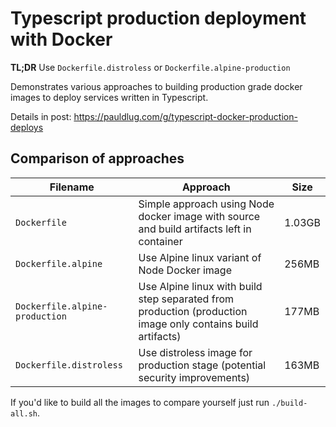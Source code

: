 # Typescript production deployment with Docker

**TL;DR** Use `Dockerfile.distroless` or `Dockerfile.alpine-production`

Demonstrates various approaches to building production grade docker images to deploy services written in Typescript.

Details in post: https://pauldlug.com/g/typescript-docker-production-deploys

## Comparison of approaches

| Filename                       | Approach                                                                                                    | Size   |
| ------------------------------ | ----------------------------------------------------------------------------------------------------------- | ------ |
| `Dockerfile`                   | Simple approach using Node docker image with source and build artifacts left in container                   | 1.03GB |
| `Dockerfile.alpine`            | Use Alpine linux variant of Node Docker image                                                               | 256MB  |
| `Dockerfile.alpine-production` | Use Alpine linux with build step separated from production (production image only contains build artifacts) | 177MB  |
| `Dockerfile.distroless`        | Use distroless image for production stage (potential security improvements)                                 | 163MB  |

If you'd like to build all the images to compare yourself just run `./build-all.sh`.
